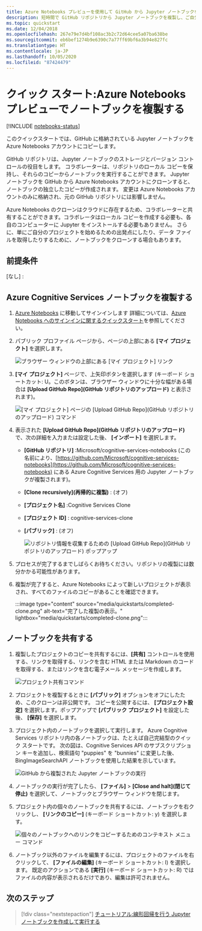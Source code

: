 ```yaml
---
title: Azure Notebooks プレビューを使用して GitHub から Jupyter ノートブックを複製する
description: 短時間で GitHub リポジトリから Jupyter ノートブックを複製し、ご自分の Azure Notebooks アカウントで実行します。
ms.topic: quickstart
ms.date: 12/04/2018
ms.openlocfilehash: 267e79e7d4bf108ac3b2c72d64cee5a07ba638be
ms.sourcegitcommit: eb6bef1274b9e6390c7a77ff69bf6a3b94e827fc
ms.translationtype: HT
ms.contentlocale: ja-JP
ms.lasthandoff: 10/05/2020
ms.locfileid: "87424479"
---
```

# <a name="quickstart-clone-a-notebook-in-azure-notebooks-preview"></a>クイック スタート:Azure Notebooks プレビューでノートブックを複製する

[!INCLUDE [notebooks-status](../../includes/notebooks-status.md)]

このクイックスタートでは、GitHub に格納されている Jupyter ノートブックを Azure Notebooks アカウントにコピーします。 

GitHub リポジトリは、Jupyter ノートブックのストレージとバージョン コントロールの役目をします。 コラボレーターは、リポジトリのローカル コピーを保持し、それらのコピーからノートブックを実行することができます。 Jupyter ノートブックを GitHub から Azure Notebooks アカウントにクローンすると、ノートブックの独立したコピーが作成されます。 変更は Azure Notebooks アカウントのみに格納され、元の GitHub リポジトリには影響しません。 

Azure Notebooks のクローンはクラウドに存在するため、コラボレーターと共有することができます。コラボレータはローカル コピーを作成する必要も、各自のコンピューターに Jupyter をインストールする必要もありません。 さらに、単にご自分のプロジェクトを始めるための出発点にしたり、データ ファイルを取得したりするために、ノートブックをクローンする場合もあります。 

## <a name="prerequisites"></a>前提条件
[なし] :

## <a name="clone-azure-cognitive-services-notebooks"></a>Azure Cognitive Services ノートブックを複製する

1. [Azure Notebooks](https://notebooks.azure.com) に移動してサインインします 詳細については、[Azure Notebooks へのサインインに関するクイックスタート](quickstart-sign-in-azure-notebooks.md)を参照してください。

1. パブリック プロファイル ページから、ページの上部にある **[マイ プロジェクト]** を選択します。

    ![ブラウザー ウィンドウの上部にある [マイ プロジェクト] リンク](media/quickstarts/my-projects-link.png)

1. **[マイ プロジェクト]** ページで、上矢印ボタンを選択します (キーボード ショートカット: U。このボタンは、ブラウザー ウィンドウに十分な幅がある場合は **[Upload GitHub Repo]\(GitHub リポジトリのアップロード\)** と表示されます)。

    ![[マイ プロジェクト] ページの [Upload GitHub Repo]\(GitHub リポジトリのアップロード\) コマンド](media/quickstarts/upload-github-repo-command.png)

1. 表示された **[Upload GitHub Repo]\(GitHub リポジトリのアップロード\)** で、次の詳細を入力または設定した後、 **[インポート]** を選択します。

   - **[GitHub リポジトリ]** :Microsoft/cognitive-services-notebooks (この名前により、[https://github.com/Microsoft/cognitive-services-notebooks](https://github.com/Microsoft/cognitive-services-notebooks) にある Azure Cognitive Services 用の Jupyter ノートブックが複製されます)。
   - **[Clone recursively]\(再帰的に複製\)** : (オフ)
   - **[プロジェクト名]** :Cognitive Services Clone
   - **[プロジェクト ID]** : cognitive-services-clone
   - **[パブリック]** : (オフ)

     ![リポジトリ情報を収集するための [Upload GitHub Repo]\(GitHub リポジトリのアップロード\) ポップアップ](media/quickstarts/upload-github-repo-popup.png)

1. プロセスが完了するまでしばらくお待ちください。リポジトリの複製には数分かかる可能性があります。

1. 複製が完了すると、Azure Notebooks によって新しいプロジェクトが表示され、すべてのファイルのコピーがあることを確認できます。

    :::image type="content" source="media/quickstarts/completed-clone.png" alt-text="完了した複製の表示。" lightbox="media/quickstarts/completed-clone.png":::

## <a name="share-a-notebook"></a>ノートブックを共有する

1. 複製したプロジェクトのコピーを共有するには、**[共有]** コントロールを使用する、リンクを取得する、リンクを含む HTML または Markdown のコードを取得する、またはリンクを含む電子メール メッセージを作成します。

    ![プロジェクト共有コマンド](media/quickstarts/share-project-command.png)

1. プロジェクトを複製するときに **[パブリック]** オプションをオフにしたため、このクローンは非公開です。 コピーを公開するには、 **[プロジェクト設定]** を選択します。ポップアップで **[パブリック プロジェクト]** を設定した後、 **[保存]** を選択します。

1. プロジェクト内のノートブックを選択して実行します。 Azure Cognitive Services リポジトリ内の各ノートブックは、たとえば自己完結型のクイック スタートです。 次の図は、Cognitive Services API のサブスクリプション キーを追加し、検索語句 "puppies" を "bunnies" に変更した後、BingImageSearchAPI ノートブックを使用した結果を示しています。

    ![GitHub から複製された Jupyter ノートブックの実行](media/quickstarts/clone-notebook-result.png)

1. ノートブックの実行が完了したら、 **[ファイル]**  >  **[Close and halt]\(閉じて停止\)** を選択して、ノートブックとブラウザー ウィンドウを閉じます。

1. プロジェクト内の個々のノートブックを共有するには、ノートブックを右クリックし、 **[リンクのコピー]** (キーボード ショートカット: y) を選択します。

    ![個々のノートブックへのリンクをコピーするためのコンテキスト メニュー コマンド](media/quickstarts/copy-link-to-individual-notebook.png)

1. ノートブック以外のファイルを編集するには、プロジェクトのファイルを右クリックして、 **[ファイルの編集]** (キーボード ショートカット: I) を選択します。 既定のアクションである **[実行]** (キーボード ショートカット: R) ではファイルの内容が表示されるだけであり、編集は許可されません。

## <a name="next-steps"></a>次のステップ

> [!div class="nextstepaction"]
> [チュートリアル:線形回帰を行う Jupyter ノートブックを作成して実行する](tutorial-create-run-jupyter-notebook.md)
